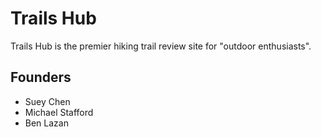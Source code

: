 # Trails Hub

Trails Hub is the premier hiking trail review site for "outdoor enthusiasts".  

## Founders

* Suey Chen
* Michael Stafford
* Ben Lazan
